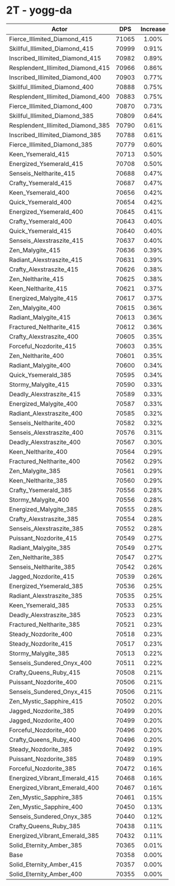 # 2T - yogg-da
| Actor | DPS | Increase |
|---|:---:|:---:|
|Fierce_Illimited_Diamond_415|71065|1.00%|
|Skillful_Illimited_Diamond_415|70999|0.91%|
|Inscribed_Illimited_Diamond_415|70982|0.89%|
|Resplendent_Illimited_Diamond_415|70966|0.86%|
|Inscribed_Illimited_Diamond_400|70903|0.77%|
|Skillful_Illimited_Diamond_400|70888|0.75%|
|Resplendent_Illimited_Diamond_400|70883|0.75%|
|Fierce_Illimited_Diamond_400|70870|0.73%|
|Skillful_Illimited_Diamond_385|70809|0.64%|
|Resplendent_Illimited_Diamond_385|70790|0.61%|
|Inscribed_Illimited_Diamond_385|70788|0.61%|
|Fierce_Illimited_Diamond_385|70779|0.60%|
|Keen_Ysemerald_415|70713|0.50%|
|Energized_Ysemerald_415|70708|0.50%|
|Senseis_Neltharite_415|70688|0.47%|
|Crafty_Ysemerald_415|70687|0.47%|
|Keen_Ysemerald_400|70656|0.42%|
|Quick_Ysemerald_400|70654|0.42%|
|Energized_Ysemerald_400|70645|0.41%|
|Crafty_Ysemerald_400|70643|0.40%|
|Quick_Ysemerald_415|70640|0.40%|
|Senseis_Alexstraszite_415|70637|0.40%|
|Zen_Malygite_415|70636|0.39%|
|Radiant_Alexstraszite_415|70631|0.39%|
|Crafty_Alexstraszite_415|70626|0.38%|
|Zen_Neltharite_415|70625|0.38%|
|Keen_Neltharite_415|70621|0.37%|
|Energized_Malygite_415|70617|0.37%|
|Zen_Malygite_400|70615|0.36%|
|Radiant_Malygite_415|70613|0.36%|
|Fractured_Neltharite_415|70612|0.36%|
|Crafty_Alexstraszite_400|70605|0.35%|
|Forceful_Nozdorite_415|70603|0.35%|
|Zen_Neltharite_400|70601|0.35%|
|Radiant_Malygite_400|70600|0.34%|
|Quick_Ysemerald_385|70595|0.34%|
|Stormy_Malygite_415|70590|0.33%|
|Deadly_Alexstraszite_415|70589|0.33%|
|Energized_Malygite_400|70587|0.33%|
|Radiant_Alexstraszite_400|70585|0.32%|
|Senseis_Neltharite_400|70582|0.32%|
|Senseis_Alexstraszite_400|70576|0.31%|
|Deadly_Alexstraszite_400|70567|0.30%|
|Keen_Neltharite_400|70564|0.29%|
|Fractured_Neltharite_400|70562|0.29%|
|Zen_Malygite_385|70561|0.29%|
|Keen_Neltharite_385|70560|0.29%|
|Crafty_Ysemerald_385|70556|0.28%|
|Stormy_Malygite_400|70556|0.28%|
|Energized_Malygite_385|70555|0.28%|
|Crafty_Alexstraszite_385|70554|0.28%|
|Senseis_Alexstraszite_385|70552|0.28%|
|Puissant_Nozdorite_415|70549|0.27%|
|Radiant_Malygite_385|70549|0.27%|
|Zen_Neltharite_385|70547|0.27%|
|Senseis_Neltharite_385|70542|0.26%|
|Jagged_Nozdorite_415|70539|0.26%|
|Energized_Ysemerald_385|70536|0.25%|
|Radiant_Alexstraszite_385|70535|0.25%|
|Keen_Ysemerald_385|70533|0.25%|
|Deadly_Alexstraszite_385|70523|0.23%|
|Fractured_Neltharite_385|70521|0.23%|
|Steady_Nozdorite_400|70518|0.23%|
|Steady_Nozdorite_415|70517|0.23%|
|Stormy_Malygite_385|70513|0.22%|
|Senseis_Sundered_Onyx_400|70511|0.22%|
|Crafty_Queens_Ruby_415|70508|0.21%|
|Puissant_Nozdorite_400|70506|0.21%|
|Senseis_Sundered_Onyx_415|70506|0.21%|
|Zen_Mystic_Sapphire_415|70502|0.20%|
|Jagged_Nozdorite_385|70499|0.20%|
|Jagged_Nozdorite_400|70499|0.20%|
|Forceful_Nozdorite_400|70496|0.20%|
|Crafty_Queens_Ruby_400|70496|0.20%|
|Steady_Nozdorite_385|70492|0.19%|
|Puissant_Nozdorite_385|70489|0.19%|
|Forceful_Nozdorite_385|70472|0.16%|
|Energized_Vibrant_Emerald_415|70468|0.16%|
|Energized_Vibrant_Emerald_400|70467|0.16%|
|Zen_Mystic_Sapphire_385|70461|0.15%|
|Zen_Mystic_Sapphire_400|70450|0.13%|
|Senseis_Sundered_Onyx_385|70440|0.12%|
|Crafty_Queens_Ruby_385|70438|0.11%|
|Energized_Vibrant_Emerald_385|70432|0.11%|
|Solid_Eternity_Amber_385|70365|0.01%|
|Base|70358|0.00%|
|Solid_Eternity_Amber_415|70357|0.00%|
|Solid_Eternity_Amber_400|70355|0.00%|
